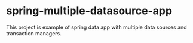 # spring-multiple-datasource-app

This project is example of spring data app with multiple data sources and transaction managers.
